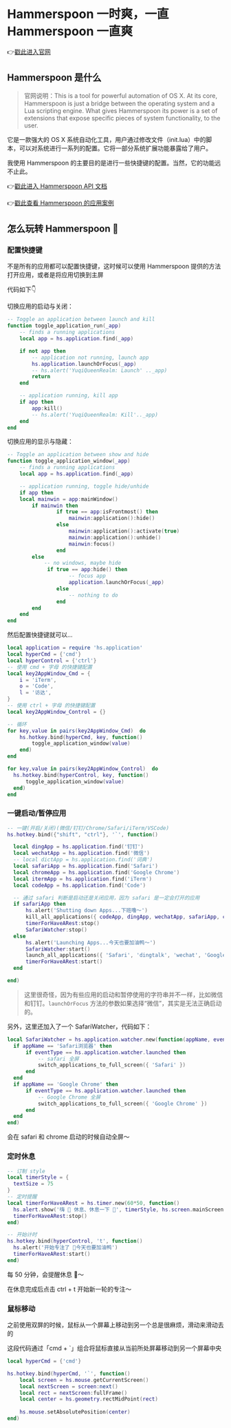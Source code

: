 # Hammerspoon 一时爽，一直 Hammerspoon 一直爽

👉[戳此进入官网](http://www.hammerspoon.org)

## Hammerspoon 是什么

> 官网说明：This is a tool for powerful automation of OS X. At its core, Hammerspoon is just a bridge between the operating system and a Lua scripting engine. What gives Hammerspoon its power is a set of extensions that expose specific pieces of system functionality, to the user.

它是一款强大的 OS X 系统自动化工具，用户通过修改文件（init.lua）中的脚本，可以对系统进行一系列的配置。它将一部分系统扩展功能暴露给了用户。

我使用 Hammerspoon 的主要目的是进行一些快捷键的配置。当然，它的功能远不止此。

👉[戳此进入 Hammerspoon API 文档](http://www.hammerspoon.org/docs/index.html)

👉[戳此查看 Hammerspoon 的应用案例](https://www.hammerspoon.org/Spoons/)

## 怎么玩转 Hammerspoon 🤔

### 配置快捷键

不是所有的应用都可以配置快捷键，这时候可以使用 Hammerspoon 提供的方法打开应用，或者是将应用切换到主屏

代码如下👇

切换应用的启动与关闭：

```lua
-- Toggle an application between launch and kill
function toggle_application_run(_app)
    -- finds a running applications
    local app = hs.application.find(_app)

    if not app then
        -- application not running, launch app
        hs.application.launchOrFocus(_app)
  	    -- hs.alert('YuqiQueenRealm: Launch' .._app)
        return
    end

    -- application running, kill app
    if app then
        app:kill()
        -- hs.alert('YuqiQueenRealm: Kill'.._app)
    end
end
```

切换应用的显示与隐藏：

```lua
-- Toggle an application between show and hide
function toggle_application_window(_app)
    -- finds a running applications
    local app = hs.application.find(_app)

    -- application running, toggle hide/unhide
    if app then
	local mainwin = app:mainWindow()
        if mainwin then
        		if true == app:isFrontmost() then
            		mainwin:application():hide()
        		else
            		mainwin:application():activate(true)
            		mainwin:application():unhide()
            		mainwin:focus()
        		end
    	else
	        -- no windows, maybe hide
       		 if true == app:hide() then
            		-- focus app
            		application.launchOrFocus(_app)
        		else
            		-- nothing to do
        		end
    	end
    end
end
```

然后配置快捷键就可以...

```lua
local application = require 'hs.application'
local hyperCmd = {'cmd'}
local hyperControl = {'ctrl'}
-- 使用 cmd + 字母 的快捷键配置
local key2AppWindow_Cmd = {
    i = 'iTerm',
    o = 'Code',
    l = '访达',
}
-- 使用 ctrl + 字母 的快捷键配置
local key2AppWindow_Control = {}

-- 循环
for key,value in pairs(key2AppWindow_Cmd)  do
    hs.hotkey.bind(hyperCmd, key, function()
        toggle_application_window(value)
    end)
end

for key,value in pairs(key2AppWindow_Control)  do
  hs.hotkey.bind(hyperControl, key, function()
      toggle_application_window(value)
  end)
end
```

### 一键启动/暂停应用

```lua
-- 一键(开启/关闭)(微信/钉钉/Chrome/Safari/iTerm/VSCode)
hs.hotkey.bind({"shift", "ctrl"}, '`', function()

  local dingApp = hs.application.find('钉钉')
  local wechatApp = hs.application.find('微信')
  -- local dictApp = hs.application.find('词典')
  local safariApp = hs.application.find('Safari')
  local chromeApp = hs.application.find('Google Chrome')
  local itermApp = hs.application.find('iTerm')
  local codeApp = hs.application.find('Code')

  -- 通过 safari 判断是启动还是关闭应用，因为 safari 是一定会打开的应用
  if safariApp then
      hs.alert('Shutting down Apps...下班噜～')
      kill_all_applications({ codeApp, dingApp, wechatApp, safariApp, chromeApp, itermApp })
      timerForHaveARest:stop()
      SafariWatcher:stop()
  else
      hs.alert('Launching Apps...今天也要加油鸭～')
      SafariWatcher:start()
      launch_all_applications({ 'Safari', 'dingtalk', 'wechat', 'Google Chrome', 'iTerm' })
      timerForHaveARest:start()
  end

end)
```

> 这里很奇怪，因为有些应用的启动和暂停使用的字符串并不一样，比如微信和钉钉。`launchOrFocus` 方法的参数如果选择“微信”，其实是无法正确启动的。

另外，这里还加入了一个 SafariWatcher，代码如下：

```lua
local SafariWatcher = hs.application.watcher.new(function(appName, eventType, appObject)
  if appName == 'Safari浏览器' then
      if eventType == hs.application.watcher.launched then
          -- safari 全屏
          switch_applications_to_full_screen({ 'Safari' })
      end
  end
  if appName == 'Google Chrome' then
      if eventType == hs.application.watcher.launched then
          -- Google Chrome 全屏
          switch_applications_to_full_screen({ 'Google Chrome' })
      end
  end
end)
```

会在 safari 和 chrome 启动的时候自动全屏～

### 定时休息

```lua
-- 订制 style
local timerStyle = {
  textSize = 75
}
-- 定时提醒
local timerForHaveARest = hs.timer.new(60*50, function()
  hs.alert.show('嗨 🌸 休息、休息一下 🎉', timerStyle, hs.screen.mainScreen(), 10)
  timerForHaveARest:stop()
end)

-- 开始计时
hs.hotkey.bind(hyperControl, 't', function()
  hs.alert('开始专注了 🌸今天也要加油鸭')
  timerForHaveARest:start()
end)
```

每 50 分钟，会提醒休息 🙌～

在休息完成后点击 ctrl + t 开始新一轮的专注～

### 鼠标移动

之前使用双屏的时候，鼠标从一个屏幕上移动到另一个总是很麻烦，滑动来滑动去的

这段代码通过「cmd + `」组合将鼠标直接从当前所处屏幕移动到另一个屏幕中央

```lua
local hyperCmd = {'cmd'}

hs.hotkey.bind(hyperCmd, '`', function()
    local screen = hs.mouse.getCurrentScreen()
    local nextScreen = screen:next()
    local rect = nextScreen:fullFrame()
    local center = hs.geometry.rectMidPoint(rect)
 
    hs.mouse.setAbsolutePosition(center)
end)
```
